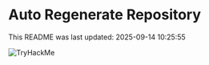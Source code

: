 # Auto Regenerate Repository

This README was last updated: 2025-09-14 10:25:55

 ![TryHackMe](https://tryhackme.com/badge/533634)